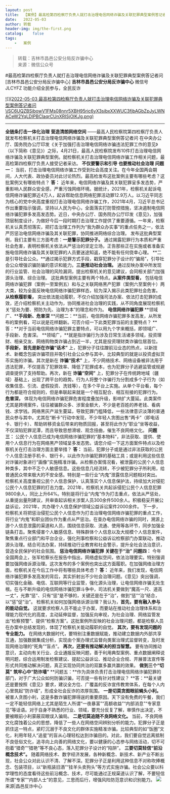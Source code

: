 ```yaml
---
layout:	post
title:	【案例】最高检第四检察厅负责人就打击治理电信网络诈骗及关联犯罪典型案例答记者问
date:	2022-05-03
author:	转载
header-img:	img/the-first.png
catalog:	false
tags:
	-	案例
---
```


<blockquote><p>转载：吉林市昌邑公安分局反诈骗中心<br>
来源：微信公众号</p></blockquote>

#最高检第四检察厅负责人就打击治理电信网络诈骗及关联犯罪典型案例答记者问
[吉林市昌邑公安分局反诈骗中心]
**吉林市昌邑公安分局反诈骗中心**
微信号JLCYFZ
功能介绍全民参与，全民反诈

[![](2022-05-03
最高检第四检察厅负责人就打击治理电信网络诈骗及关联犯罪典型案例答记者问\\jSC6UQZBSibowV1FMs08nnr5XBH95ric6yX3sibxXXWUC3fjbAGbZpJyLWNACeW2YqLDlPBClaqrCUnXRISjOlKJg.png)](http://mp.weixin.qq.com/s?__biz=Mzg5OTU0NzY5OQ==&mid=2247489842&idx=1&sn=0a6db5c136cb6b90153633451aaaa62d&chksm=c050ce6ef7274778d0adb408d967bcb7cf58553b5f3480a01c979aa9004755b3de12c77eec18&scene=21#wechat_redirect)
****
**全链条打击一体化治理**
**营造清朗网络空间**
——最高人民检察院第四检察厅负责人就发布检察机关打击治理电信网络诈骗及关联犯罪典型案例答记者问
在中央办公厅、国务院办公厅印发《关于加强打击治理电信网络诈骗违法犯罪工作的意见》（以下简称《意见》）之际，4月21日，最高人民检察院发布10件打击治理电信网络诈骗及关联犯罪典型案例。就检察机关打击治理电信网络诈骗工作相关问题，最高检第四检察厅负责人接受记者采访。
**不仅要警示和引导**
**也要推动社会治理**
**问题一：**
当前，打击治理电信网络诈骗工作受到社会高度关注。在今年全国两会期间，人大代表、政协委员对此讨论热烈。最高检发布这批案例主要有哪些考虑？这批案例又有哪些特点？
**答：**
近年来，电信网络诈骗及其关联犯罪呈多发态势，严重影响人民群众安全感，严重污蚀网络环境。据统计，2021年，检察机关起诉电信网络诈骗犯罪近4万人，起诉帮助信息网络犯罪活动罪12.9万人。以习近平同志为核心的党中央高度重视打击治理电信网络诈骗工作，2021年4月，习近平总书记作出重要指示强调，坚持以人民为中心，全面落实打防管控措施，坚决遏制电信网络诈骗犯罪多发高发态势。近日，中央办公厅、国务院办公厅印发《意见》，加强顶层制度设计，为做好今后一段时期打击治理工作提供了重要遵循。一年来，检察机关认真贯彻落实，把打击治理工作列为“我为群众办实事”的重点任务之一，依法严厉惩治电信网络诈骗及其关联犯罪，协同推进网络综合治理。
发布这批典型案例，我们主要有三方面考虑：**一是警示犯罪分子。**
通过揭露犯罪行为本质和严重社会危害，表明检察机关依法从严惩治的坚定立场，正告那些正在实施或者准备实施电信网络诈骗及其关联犯罪的人员要迷途知返，绝不能有任何侥幸心理。
**二是引导社会公众。**通过揭示犯罪方式手段，戳穿犯罪分子设计的“骗局”，引导社会公众增强识骗防骗的意识和能力。**三是推动社会治理。**
通过反映办案中所发现的行业监管、社会治理的风险漏洞，提出检察机关的意见建议，会同相关部门加强源头治理、综合治理。
这批典型案例主要有两个特点。**从案件类型看，**
包括电信网络诈骗犯罪（案例一至案例五）和与之关联网络黑产犯罪（案例六至案例十）两大类，较为全面反映电信网络诈骗犯罪样态，较为深入揭示此类犯罪社会危害。
**从检察履职看，**
突出依法能动履职，不仅介绍加强司法办案、依法打击犯罪的成效，还介绍检察机关主动作为，协同推进社会治理的实践，从不同角度展现检察机关“惩处为要、预防为先、治理为本”的理念和作为。
**电信网络诈骗犯罪**
**领域广、****手段新、危害深**
**问题二：**当前，电信网络诈骗犯罪多发高发，从所发布的案例看，可以说是花样翻新。可否介绍一下此类犯罪当前的主要特点？
**答：**对于当前电信网络诈骗犯罪主要特点，可以用九个字来概括，即领域广、手段新、危害深。
**领域广，**就是指诈骗行为涉及日常生活诸多领域，投资理财、相亲交友、网络购物类诈骗占到近一半，尤其是投资理财类诈骗位居首位。
**手段新，**首先是新在**诈骗“话术”**
上，犯罪分子往往蹭前沿业态的热点，以新技术、新概念包装诈骗项目并吸引社会公众参与其中，比较典型的就是以投资虚拟货币实施的诈骗。其次是新在
**诈骗“技术”**
上，不少网络技术、网络设备被非法用于违法犯罪，不仅提高了犯罪效率、降低了犯罪成本，也为犯罪分子逃避监管或规避调查提供了支持帮助。再次，新在
**诈骗“空间”**
上，犯罪分子在传统跨地域（疆域）基础上，出现了跨平台的趋势。行为人将整个诈骗行为分割成多个子行为（如收集信息、引流、虚假投资、洗钱等），在多个平台上实施。从单个平台看，每个行为都是符合规则的，但是串联起来就是一个相互配合、相互衔接的犯罪行为。
**危害深，**
体现为电信网络诈骗犯罪危害程度叠加升级，影响扩大蔓延。此类案件尤其是跨境案件，往往被骗群众多、涉案金额大，不少是老百姓的养老钱、看病钱、求学钱。网络黑灰产滋生蔓延，导致犯罪门槛降低，一些法律意识淡薄的普通民众参与其中。尤其在“断卡”行动中发现，不少年轻人贪图出售“两卡”（即电话卡、银行卡）、帮助转移资金后带来的物质回报，甚至将此作为“职业”坐等收益，不仅深陷犯罪泥潭，而且导致思想滑坡、观念扭曲，催生不良网络文化。
**问题三：**
公民个人信息已成为电信网络诈骗犯罪的“基本物料”，非法获取、提供、使用个人信息行为在网络黑产领域呈多发态势。请您介绍一下这方面案件特点以及检察机关在打击治理方面主要举措？
**答：**
当前，犯罪分子或是通过非法获取的公民个人信息注册手机卡、银行卡，以此作为诈骗犯罪的基础工具；或是利用这些信息对诈骗对象进行“画像”实施精准诈骗。从检察办案情况看，被泄露的公民个人信息种类多，其中不乏个人敏感信息。这些信息几经流转，不少被犯罪分子所利用，给普通民众带来极大的不安全感。特别是一些行业“内鬼”泄露信息问题相对突出。
检察机关高度重视公民个人信息保护，认真落实个人信息保护法，持续加大对侵犯公民个人信息犯罪的打击力度。2021年，检察机关共起诉侵犯公民个人信息犯罪9800余人，同比上升64%。特别是将行业“内鬼”作为打击重点，依法从严惩处，从重提出量刑建议，共审查起诉相关涉案人员300余件500余人。积极稳妥开展公益诉讼，2021年，共办理个人信息保护领域公益诉讼案件2000余件。
下一步，检察机关将把惩治侵犯公民个人信息作为打击治理电信网络诈骗犯罪的重点工作，将行业“内鬼”和职业团伙作为重点从严惩治。在查办电信网络诈骗的同时，溯源上游个人信息泄露的渠道和人员，围绕信息获取、流通、使用等各环节，同步加强全链条打击。聚焦侵害个人敏感信息、特殊群体个人信息以及大规模个人信息案件，聚焦重点行业部门和平台企业，强化刑事检察和公益诉讼检察部门办案联动，推动源头治理。结合司法办案，持续推动行业教育和社会警示，提升全社会法治意识，营造全民保护的社会氛围。
**惩治电信网络诈骗犯罪**
**关键在于“治”**
**问题四：**
今年全国两会上，张军检察长在报告中指出，网络虚拟空间，依法治理要实。特别强调要加强网络诉源治理。这次发布的多个案例也突出这方面履职。在加强网络治理方面，检察机关在今后工作中将有哪些具体考虑？
**答：**
近年来，我们发现，电信网络诈骗犯罪多发高发的背后，其实折射出不少社会治理问题。《意见》突出强调，切实强化金融、电信、互联网等行业监管，强化源头治理，让电信网络诈骗无处生根。在与不断升级的电信网络诈骗犯罪斗争中，司法机关要做到“魔高一尺、道高一丈”，光靠“惩”、只有“惩”是不够的，关键还是在于“治”，做到“惩”“治”结合，以“惩”促“治”。
检察机关如何加强网络诉源治理？我认为，**首先，要有融入参与的能动自觉。**
这就要求检察人员不能止于办案，而要站在推动社会治理体系和治理能力现代化的高度，主动延伸监督，加强反向审视，为社会治理、网络监管发出“检察预警”、提供“检察方案”。这批案例所反映的社会治理问题，都是检察人员在办案中总结发现的，体现了检察机关能动履职的自觉。
**其次，要有发现问题的专业能力。**
在网络大数据时代，要特别注重数据赋能，推动建立数据内外部共享互通，加强数据集成分析，实现由个案办理式监督向类案治理式监督转变，及时发现网络治理的“死角”“盲点”。
**再次，还要有推动解决的担当智慧。**
要有协同推动意识，主动向有关行业、企业通报反映问题，善于利用典型案例、重点数据阐释说明问题，综合运用制发检察建议、提起公益诉讼、推动企业合规、开展普法宣传等形式共同推动解决问题，真正实现协同共治的双赢多赢共赢的效果。
**做到三个“切莫”**
**筑牢心中“防诈墙”**
**问题五：**作为具体负责打击治理电信网络诈骗犯罪的部门，对于广大公众如何防骗识骗，可否提一些有针对性建议？
**答：**最关键还是要按照《意见》要求，建议全方位、广覆盖的反诈宣传教育体系，在每个人内心里筑起“防诈墙”，形成全社会反诈的浓厚氛围。
**一是切莫贪图眼前蝇头小利。**
被害人贪图小利，这是多数诈骗犯罪得逞的重要原因。天下没有免费的午餐，我们一定不能轻信网络上尤其是陌生人所谓“一夜暴富”“高额收益”“内部消息”“专家意见”等话语。对于自身不熟悉的行业、领域，要充分反复了解，审慎作出决定，不要被眼前小利蒙蔽双眼误入骗局。
**二是切莫追随不良网络文化。**
当前，不良网络文化腐蚀着公众的思想，降低了一些人在网络空间辨别分析的能力。犯罪分子正是抓住这一特点，紧盯沉溺于不良文化的群体实施精准诈骗。比较典型的如“饭圈”文化，利用年轻人“追星”的盲从心理轻松达到诈骗目的。对此，我们要自觉远离抵制不良低俗文化，追寻向上向善的网络文化，要以健康的心态参与网络活动，切不可抱着“猎奇”“猎艳”等不良心态，落入犯罪分子设计的“陷阱”。
**三要切莫轻信“前沿概念技术”。**
随着网络技术、数字经济发展，各种新概念、新技术、新产业不断出现，社会公众对此认识不清、了解不深。犯罪分子正是利用这种信息不对称吹捧概念、包装项目，以“新瓶装旧酒”“挂羊头卖狗头”等方式实施诈骗。社会公众要以科学理性的态度看待这些前沿概念、技术，尽可能通过正规渠道认识了解，不要轻信所谓“专家”“内部人士”的意见，三思而后行，增强风险防范意识和识别能力。
![]({{site.baseurl}}/postimg/7f48KExj8S5r2SoPGyAOBicw10ceBIVvVyAZKyXZwOMhprgf3NnMPSWTyzkYmZdk4yWdHpCzz9cCQXib3ubBvAOA.jpeg)
来源|昌邑反诈中心
